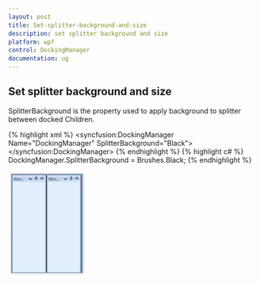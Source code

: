```yaml
---
layout: post
title: Set-splitter-background-and-size
description: set splitter background and size
platform: wpf
control: DockingManager
documentation: ug
---
```


## Set splitter background and size

SplitterBackground is the property used to apply background to splitter between docked Children.



{% highlight xml %}
<syncfusion:DockingManager Name="DockingManager" SplitterBackground="Black"> 
   <Grid Name="grid1" syncfusion:DockingManager.Header="Window1"/>  
   <Grid Name="grid2" syncfusion:DockingManager.Header="Window2"/>
   </syncfusion:DockingManager>
 {% endhighlight %}
{% highlight c# %}
	DockingManager.SplitterBackground = Brushes.Black;
{% endhighlight %}


![](Set-splitter-background-and-size_images/Set-splitter-background-and-size_img1.jpeg)



